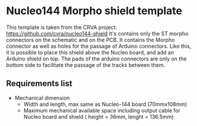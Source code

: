 # Nucleo144 Morpho shield template

This template is taken from the CRVA project: https://github.com/cvra/nucleo144-shield
It's contains only the ST morpho connectors on the schematic and on the PCB.
It contains the Morpho connector as well as holes for the passage of Arduino connectors. 
Like this, it is possible to place this shield above the Nucleo board, and add an Arduino shield on top. 
The pads of the arduino connectors are only on the bottom side to facilitate the passage of the tracks between them.
 

## Requirements list


* Mechanical dimension
  - Width and length, max same as Nucleo-144 board (70mmx108mm)
  - Maximum mechanical available space including output cable for Nucleo board and shield ( height = 36mm, lenght = 136.5mm)

